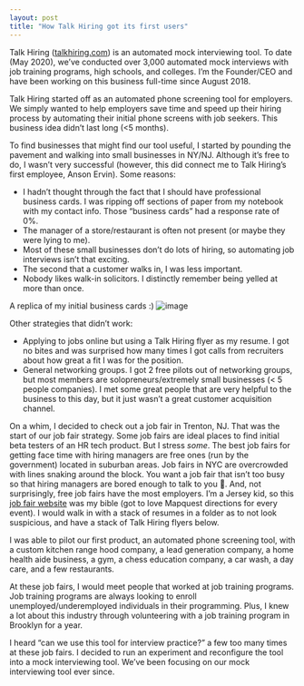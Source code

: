 ```yaml
---
layout: post
title: "How Talk Hiring got its first users"
---
```

Talk Hiring (<a href='https://www.talkhiring.com/'>talkhiring.com</a>) is an automated mock interviewing tool.  To date (May 2020), we’ve conducted over 3,000 automated mock interviews with job training programs, high schools, and colleges.  I’m the Founder/CEO and have been working on this business full-time since August 2018.

Talk Hiring started off as an automated phone screening tool for employers.  We simply wanted to help employers save time and speed up their hiring process by automating their initial phone screens with job seekers.  This business idea didn’t last long (<5 months).

To find businesses that might find our tool useful, I started by pounding the pavement and walking into small businesses in NY/NJ.  Although it’s free to do, I wasn’t very successful (however, this did connect me to Talk Hiring’s first employee, Anson Ervin).  Some reasons:
* I hadn’t thought through the fact that I should have professional business cards.  I was ripping off sections of paper from my notebook with my contact info.  Those “business cards” had a response rate of 0%.
* The manager of a store/restaurant is often not present (or maybe they were lying to me).  
* Most of these small businesses don’t do lots of hiring, so automating job interviews isn’t that exciting.
* The second that a customer walks in, I was less important.
* Nobody likes walk-in solicitors.  I distinctly remember being yelled at more than once.

A replica of my initial business cards :)
![image](https://images.bloggi.co/4a30d88d.png)

Other strategies that didn’t work:
* Applying to jobs online but using a Talk Hiring flyer as my resume.  I got no bites and was surprised how many times I got calls from recruiters about how great a fit I was for the position.
* General networking groups.  I got 2 free pilots out of networking groups, but most members are solopreneurs/extremely small businesses (< 5 people companies).  I met some great people that are very helpful to the business to this day, but it just wasn’t a great customer acquisition channel.

On a whim, I decided to check out a job fair in Trenton, NJ.  That was the start of our job fair strategy.  Some job fairs are ideal places to find initial beta testers of an HR tech product.  But I stress *some*.  The best job fairs for getting face time with hiring managers are free ones (run by the government) located in suburban areas.  Job fairs in NYC are overcrowded with lines snaking around the block.  You want a job fair that isn’t too busy so that hiring managers are bored enough to talk to you 🙂.  And, not surprisingly, free job fairs have the most employers.  I’m a Jersey kid, so this <a href='http://lwd.state.nj.us/WorkForceDirectory/jobfair.jsp'>job fair website</a> was my bible (got to love Mapquest directions for every event).  I would walk in with a stack of resumes in a folder as to not look suspicious, and have a stack of Talk Hiring flyers below.

I was able to pilot our first product, an automated phone screening tool, with a custom kitchen range hood company, a lead generation company, a home health aide business, a gym, a chess education company, a car wash, a day care, and a few restaurants.  

At these job fairs, I would meet people that worked at job training programs.  Job training programs are always looking to enroll unemployed/underemployed individuals in their programming.  Plus, I knew a lot about this industry through volunteering with a job training program in Brooklyn for a year.  

I heard “can we use this tool for interview practice?” a few too many times at these job fairs.  I decided to run an experiment and reconfigure the tool into a mock interviewing tool.  We’ve been focusing on our mock interviewing tool ever since.